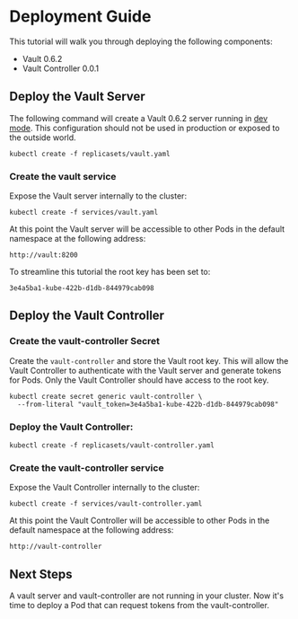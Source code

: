 # Deployment Guide

This tutorial will walk you through deploying the following components:

* Vault 0.6.2
* Vault Controller 0.0.1

## Deploy the Vault Server

The following command will create a Vault 0.6.2 server running in [dev mode](https://www.vaultproject.io/intro/getting-started/dev-server.html). This configuration should not be used in production or exposed to the outside world.

```
kubectl create -f replicasets/vault.yaml
```

### Create the vault service

Expose the Vault server internally to the cluster:

```
kubectl create -f services/vault.yaml
```

At this point the Vault server will be accessible to other Pods in the default namespace at the following address:

```
http://vault:8200
```

To streamline this tutorial the root key has been set to:

```
3e4a5ba1-kube-422b-d1db-844979cab098
```

## Deploy the Vault Controller

### Create the vault-controller Secret

Create the `vault-controller` and store the Vault root key. This will allow the Vault Controller to authenticate with the Vault server and generate tokens for Pods. Only the Vault Controller should have access to the root key.

```
kubectl create secret generic vault-controller \
  --from-literal "vault_token=3e4a5ba1-kube-422b-d1db-844979cab098"
```

### Deploy the Vault Controller:

```
kubectl create -f replicasets/vault-controller.yaml 
```

### Create the vault-controller service

Expose the Vault Controller internally to the cluster:

```
kubectl create -f services/vault-controller.yaml
```

At this point the Vault Controller will be accessible to other Pods in the default namespace at the following address:

```
http://vault-controller
```

## Next Steps

A vault server and vault-controller are not running in your cluster. Now it's time to deploy a Pod that can request tokens from the vault-controller.
